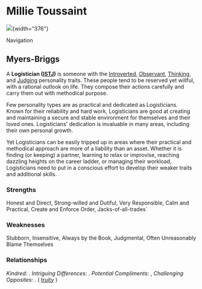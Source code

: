 # Millie Toussaint

![](https://g.acdn.no/obscura/API/dynamic/r1/ece5/tr_2000_2000_s_f/0000/sand/2019/7/5/19/millie.jpg?chk=54AC03){width="376"}

Navigation

## Myers-Briggs

A **Logistician ([ISTJ](https://www.16personalities.com/istj-personality))** is someone with the [Introverted](https://www.16personalities.com/articles/mind-introverted-vs-extraverted), [Observant](https://www.16personalities.com/articles/energy-intuitive-vs-observant), [Thinking](https://www.16personalities.com/articles/nature-thinking-vs-feeling), and [Judging](https://www.16personalities.com/articles/tactics-judging-vs-prospecting) personality traits. These people tend to be reserved yet willful, with a rational outlook on life. They compose their actions carefully and carry them out with methodical purpose.

Few personality types are as practical and dedicated as Logisticians. Known for their reliability and hard work, Logisticians are good at creating and maintaining a secure and stable environment for themselves and their loved ones. Logisticians' dedication is invaluable in many areas, including their own personal growth.

Yet Logisticians can be easily tripped up in areas where their practical and methodical approach are more of a liability than an asset. Whether it is finding (or keeping) a partner, learning to relax or improvise, reaching dazzling heights on the career ladder, or managing their workload, Logisticians need to put in a conscious effort to develop their weaker traits and additional skills.

### Strengths

Honest and Direct, Strong-willed and Dutiful, Very Responsible, Calm and Practical, Create and Enforce Order, Jacks-of-all-trades\`

### Weaknesses

Stubborn, Insensitive, Always by the Book, Judgmental, Often Unreasonably Blame Themselves

### Relationships

*Kindred*: . *Intriguing Differences*: . *Potential Compliments*: , *Challenging Opposites*: . ( [truity](https://www.truity.com/personality-type/INTJ/relationships) )

